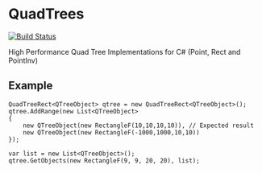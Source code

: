 # QuadTrees

[![Build Status](https://travis-ci.org/fmavdb/QuadTrees.svg?branch=master)](https://travis-ci.org/splitice/QuadTrees)

High Performance Quad Tree Implementations for C# (Point, Rect and PointInv)

## Example

```
QuadTreeRect<QTreeObject> qtree = new QuadTreeRect<QTreeObject>();
qtree.AddRange(new List<QTreeObject>
{
	new QTreeObject(new RectangleF(10,10,10,10)), // Expected result
	new QTreeObject(new RectangleF(-1000,1000,10,10))
});

var list = new List<QTreeObject>();
qtree.GetObjects(new RectangleF(9, 9, 20, 20), list);
```
